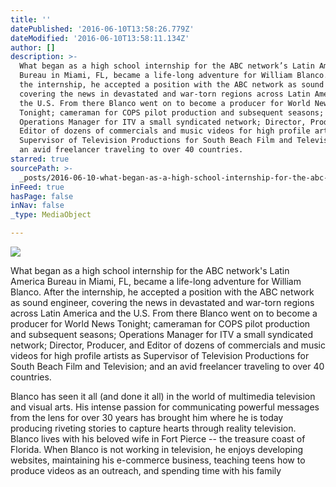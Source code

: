 ```yaml
---
title: ''
datePublished: '2016-06-10T13:58:26.779Z'
dateModified: '2016-06-10T13:58:11.134Z'
author: []
description: >-
  What began as a high school internship for the ABC network’s Latin America
  Bureau in Miami, FL, became a life-long adventure for William Blanco. After
  the internship, he accepted a position with the ABC network as sound engineer,
  covering the news in devastated and war-torn regions across Latin America and
  the U.S. From there Blanco went on to become a producer for World News
  Tonight; cameraman for COPS pilot production and subsequent seasons;
  Operations Manager for ITV a small syndicated network; Director, Producer, and
  Editor of dozens of commercials and music videos for high profile artists as
  Supervisor of Television Productions for South Beach Film and Television; and
  an avid freelancer traveling to over 40 countries.
starred: true
sourcePath: >-
  _posts/2016-06-10-what-began-as-a-high-school-internship-for-the-abc-networks.md
inFeed: true
hasPage: false
inNav: false
_type: MediaObject

---
```

![](https://the-grid-user-content.s3-us-west-2.amazonaws.com/1811bc70-775b-4f9b-91bc-dfdf36284d25.jpg)

What began as a high school internship for the ABC network's Latin America Bureau in Miami, FL, became a life-long adventure for William Blanco. After the internship, he accepted a position with the ABC network as sound engineer, covering the news in devastated and war-torn regions across Latin America and the U.S. From there Blanco went on to become a producer for World News Tonight; cameraman for COPS pilot production and subsequent seasons; Operations Manager for ITV a small syndicated network; Director, Producer, and Editor of dozens of commercials and music videos for high profile artists as Supervisor of Television Productions for South Beach Film and Television; and an avid freelancer traveling to over 40 countries.

Blanco has seen it all (and done it all) in the world of multimedia television and visual arts. His intense passion for communicating powerful messages from the lens for over 30 years has brought him where he is today producing riveting stories to capture hearts through reality television. Blanco lives with his beloved wife in Fort Pierce -- the treasure coast of Florida. When Blanco is not working in television, he enjoys developing websites, maintaining his e-commerce business, teaching teens how to produce videos as an outreach, and spending time with his family